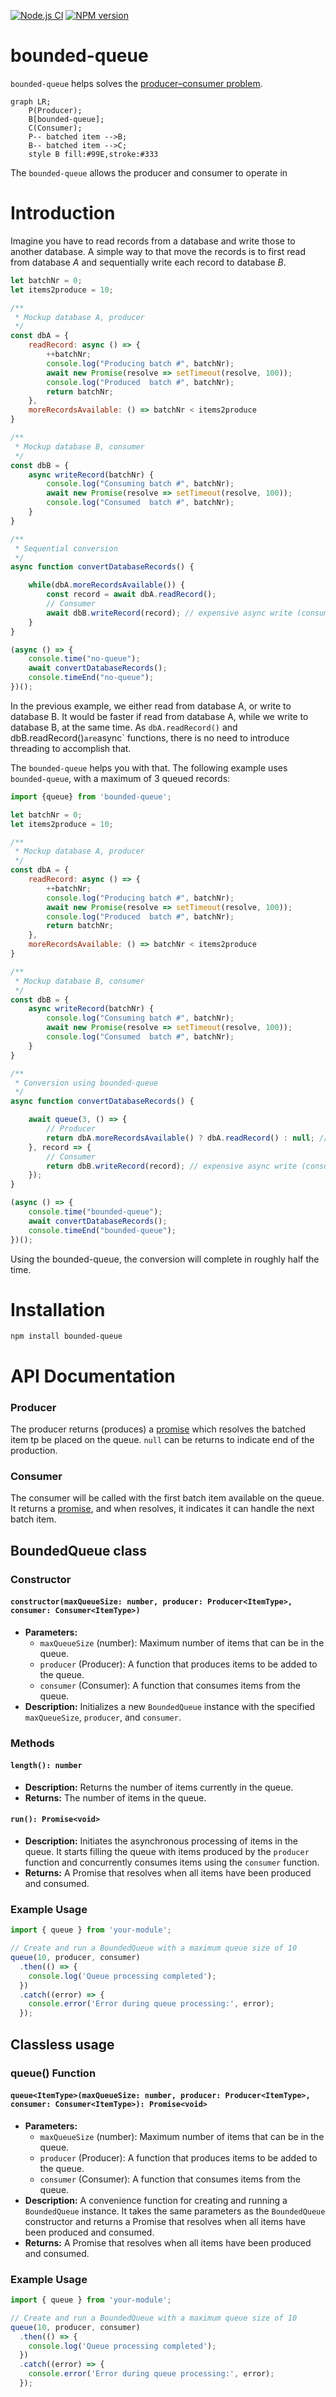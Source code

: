 [![Node.js CI](https://github.com/Borewit/bounded-queue/actions/workflows/nodejs-ci.yml/badge.svg)](https://github.com/Borewit/bounded-queue/actions/workflows/nodejs-ci.yml)
[![NPM version](https://badge.fury.io/js/bounded-queue.svg)](https://npmjs.org/package/bounded-queue)

# bounded-queue

`bounded-queue` helps solves the [producer–consumer problem](https://en.wikipedia.org/wiki/Producer%E2%80%93consumer_problem).

```mermaid
graph LR;
    P(Producer);
    B[bounded-queue];
    C(Consumer);
    P-- batched item -->B;
    B-- batched item -->C;
    style B fill:#99E,stroke:#333
```
The `bounded-queue` allows the producer and consumer to operate in 

# Introduction

Imagine you have to read records from a database and write those to another database.
A simple way to that move the records is to first read from database _A_ and sequentially write each record to database _B_.

```js
let batchNr = 0;
let items2produce = 10;

/**
 * Mockup database A, producer
 */
const dbA = {
    readRecord: async () => {
        ++batchNr;
        console.log("Producing batch #", batchNr);
        await new Promise(resolve => setTimeout(resolve, 100));
        console.log("Produced  batch #", batchNr);
        return batchNr;
    },
    moreRecordsAvailable: () => batchNr < items2produce
}

/**
 * Mockup database B, consumer
 */
const dbB = {
    async writeRecord(batchNr) {
        console.log("Consuming batch #", batchNr);
        await new Promise(resolve => setTimeout(resolve, 100));
        console.log("Consumed  batch #", batchNr);
    }
}

/**
 * Sequential conversion
 */
async function convertDatabaseRecords() {

    while(dbA.moreRecordsAvailable()) {
        const record = await dbA.readRecord();
        // Consumer
        await dbB.writeRecord(record); // expensive async write (consume) operation
    }
}

(async () => {
    console.time("no-queue");
    await convertDatabaseRecords();
    console.timeEnd("no-queue");
})();
```
In the previous example, we either read from database A, or write to database B. 
It would be faster if read from database A, while we write to database B, at the same time.
As `dbA.readRecord()` and dbB.readRecord()` are `async` functions, there is no need to introduce threading to accomplish that.  

The `bounded-queue` helps you with that. The following example uses `bounded-queue`, with a maximum of 3 queued records:

```js
import {queue} from 'bounded-queue';

let batchNr = 0;
let items2produce = 10;

/**
 * Mockup database A, producer
 */
const dbA = {
    readRecord: async () => {
        ++batchNr;
        console.log("Producing batch #", batchNr);
        await new Promise(resolve => setTimeout(resolve, 100));
        console.log("Produced  batch #", batchNr);
        return batchNr;
    },
    moreRecordsAvailable: () => batchNr < items2produce
}

/**
 * Mockup database B, consumer
 */
const dbB = {
    async writeRecord(batchNr) {
        console.log("Consuming batch #", batchNr);
        await new Promise(resolve => setTimeout(resolve, 100));
        console.log("Consumed  batch #", batchNr);
    }
}

/**
 * Conversion using bounded-queue
 */
async function convertDatabaseRecords() {

    await queue(3, () => {
        // Producer
        return dbA.moreRecordsAvailable() ? dbA.readRecord() : null; // expenive async read (produce) operation
    }, record => {
        // Consumer
        return dbB.writeRecord(record); // expensive async write (consume) operation
    });
}

(async () => {
    console.time("bounded-queue");
    await convertDatabaseRecords();
    console.timeEnd("bounded-queue");
})();
```
Using the bounded-queue, the conversion will complete in roughly half the time.

# Installation

```shell
npm install bounded-queue
```

# API Documentation

### Producer

The producer returns (produces) a [promise](https://developer.mozilla.org/en-US/docs/Web/JavaScript/Reference/Global_Objects/Promise) which resolves the batched item tp be placed on the queue.
`null` can be returns to indicate end of the production.

### Consumer

The consumer will be called with the first batch item available on the queue.
It returns a [promise](https://developer.mozilla.org/en-US/docs/Web/JavaScript/Reference/Global_Objects/Promise), and when resolves, it indicates it can handle the next batch item.

## BoundedQueue class

### Constructor
#### `constructor(maxQueueSize: number, producer: Producer<ItemType>, consumer: Consumer<ItemType>)`
- **Parameters:**
    - `maxQueueSize` (number): Maximum number of items that can be in the queue.
    - `producer` (Producer<ItemType>): A function that produces items to be added to the queue.
    - `consumer` (Consumer<ItemType>): A function that consumes items from the queue.
- **Description:** Initializes a new `BoundedQueue` instance with the specified `maxQueueSize`, `producer`, and `consumer`.

### Methods
#### `length(): number`
- **Description:** Returns the number of items currently in the queue.
- **Returns:** The number of items in the queue.

#### `run(): Promise<void>`
- **Description:** Initiates the asynchronous processing of items in the queue. It starts filling the queue with items produced by the `producer` function and concurrently consumes items using the `consumer` function.
- **Returns:** A Promise that resolves when all items have been produced and consumed.

### Example Usage
```javascript
import { queue } from 'your-module';

// Create and run a BoundedQueue with a maximum queue size of 10
queue(10, producer, consumer)
  .then(() => {
    console.log('Queue processing completed');
  })
  .catch((error) => {
    console.error('Error during queue processing:', error);
  });
```

## Classless usage

### queue() Function
#### `queue<ItemType>(maxQueueSize: number, producer: Producer<ItemType>, consumer: Consumer<ItemType>): Promise<void>`
- **Parameters:**
    - `maxQueueSize` (number): Maximum number of items that can be in the queue.
    - `producer` (Producer<ItemType>): A function that produces items to be added to the queue.
    - `consumer` (Consumer<ItemType>): A function that consumes items from the queue.
- **Description:** A convenience function for creating and running a `BoundedQueue` instance. It takes the same parameters as the `BoundedQueue` constructor and returns a Promise that resolves when all items have been produced and consumed.
- **Returns:** A Promise that resolves when all items have been produced and consumed.

### Example Usage
```javascript
import { queue } from 'your-module';

// Create and run a BoundedQueue with a maximum queue size of 10
queue(10, producer, consumer)
  .then(() => {
    console.log('Queue processing completed');
  })
  .catch((error) => {
    console.error('Error during queue processing:', error);
  });
```
